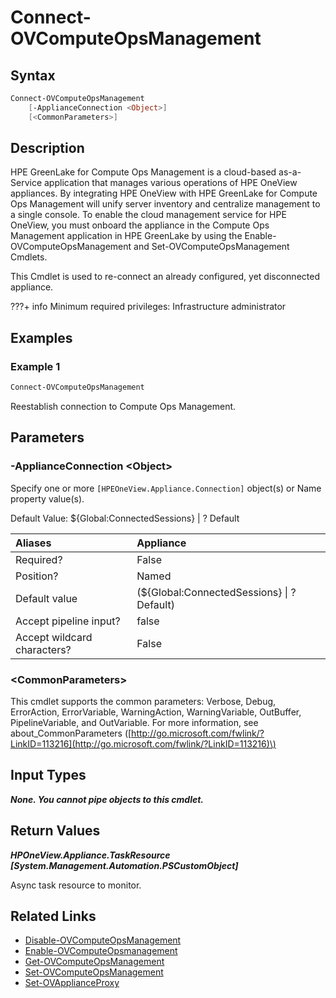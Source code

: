 ﻿---
description: Reestablish appliance connection to Compute Ops Management.
---

# Connect-OVComputeOpsManagement

## Syntax

```powershell
Connect-OVComputeOpsManagement
    [-ApplianceConnection <Object>]
    [<CommonParameters>]
```

## Description

HPE GreenLake for Compute Ops Management is a cloud-based as-a-Service application that manages various operations of HPE OneView appliances.  By integrating HPE OneView with HPE GreenLake for Compute Ops Management will unify server inventory and centralize management to a single console.  To enable the cloud management service for HPE OneView, you must onboard the appliance in the Compute Ops Management application in HPE GreenLake by using the Enable-OVComputeOpsManagement and Set-OVComputeOpsManagement Cmdlets.

This Cmdlet is used to re-connect an already configured, yet disconnected appliance.

???+ info
    Minimum required privileges: Infrastructure administrator
    

## Examples

###  Example 1 

```powershell
Connect-OVComputeOpsManagement

```

Reestablish connection to Compute Ops Management.

## Parameters

### -ApplianceConnection &lt;Object&gt;

Specify one or more `[HPEOneView.Appliance.Connection]` object(s) or Name property value(s).

Default Value: ${Global:ConnectedSessions} | ? Default

| Aliases | Appliance |
| :--- | :--- |
| Required? | False |
| Position? | Named |
| Default value | (${Global:ConnectedSessions} &vert; ? Default) |
| Accept pipeline input? | false |
| Accept wildcard characters? | False |

### &lt;CommonParameters&gt;

This cmdlet supports the common parameters: Verbose, Debug, ErrorAction, ErrorVariable, WarningAction, WarningVariable, OutBuffer, PipelineVariable, and OutVariable. For more information, see about\_CommonParameters \([http://go.microsoft.com/fwlink/?LinkID=113216](http://go.microsoft.com/fwlink/?LinkID=113216)\)

## Input Types

_**None.  You cannot pipe objects to this cmdlet.**_

## Return Values

_**HPOneView.Appliance.TaskResource [System.Management.Automation.PSCustomObject]**_

Async task resource to monitor.

## Related Links

* [Disable-OVComputeOpsManagement](disable-ovcomputeopsmanagement.md)
* [Enable-OVComputeOpsmanagement](enable-ovcomputeopsmanagement.md)
* [Get-OVComputeOpsManagement](get-ovcomputeopsmanagement.md)
* [Set-OVComputeOpsManagement](set-ovcomputeopsmanagement.md)
* [Set-OVApplianceProxy](set-ovapplianceproxy.md)
